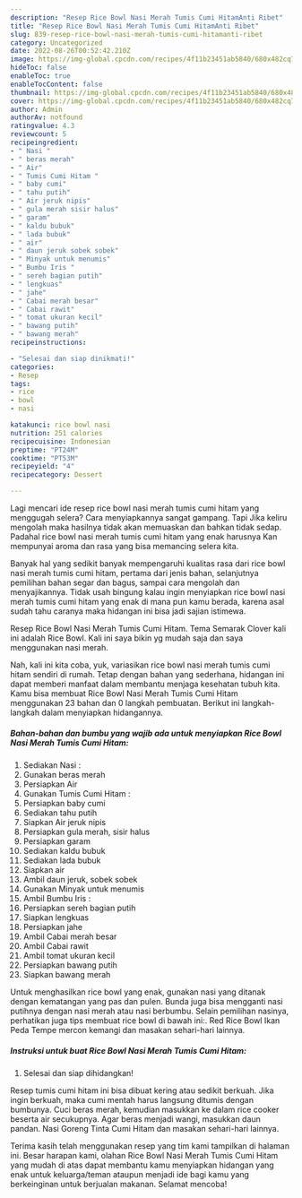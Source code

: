 ```yaml
---
description: "Resep Rice Bowl Nasi Merah Tumis Cumi HitamAnti Ribet"
title: "Resep Rice Bowl Nasi Merah Tumis Cumi HitamAnti Ribet"
slug: 839-resep-rice-bowl-nasi-merah-tumis-cumi-hitamanti-ribet
category: Uncategorized
date: 2022-08-26T00:52:42.210Z
image: https://img-global.cpcdn.com/recipes/4f11b23451ab5840/680x482cq70/rice-bowl-nasi-merah-tumis-cumi-hitam-foto-resep-utama.jpg
hideToc: false
enableToc: true
enableTocContent: false
thumbnail: https://img-global.cpcdn.com/recipes/4f11b23451ab5840/680x482cq70/rice-bowl-nasi-merah-tumis-cumi-hitam-foto-resep-utama.jpg
cover: https://img-global.cpcdn.com/recipes/4f11b23451ab5840/680x482cq70/rice-bowl-nasi-merah-tumis-cumi-hitam-foto-resep-utama.jpg
author: Admin
authorAv: notfound
ratingvalue: 4.3
reviewcount: 5
recipeingredient:
- " Nasi "
- " beras merah"
- " Air"
- " Tumis Cumi Hitam "
- " baby cumi"
- " tahu putih"
- " Air jeruk nipis"
- " gula merah sisir halus"
- " garam"
- " kaldu bubuk"
- " lada bubuk"
- " air"
- " daun jeruk sobek sobek"
- " Minyak untuk menumis"
- " Bumbu Iris "
- " sereh bagian putih"
- " lengkuas"
- " jahe"
- " Cabai merah besar"
- " Cabai rawit"
- " tomat ukuran kecil"
- " bawang putih"
- " bawang merah"
recipeinstructions:

- "Selesai dan siap dinikmati!"
categories:
- Resep
tags:
- rice
- bowl
- nasi

katakunci: rice bowl nasi 
nutrition: 251 calories
recipecuisine: Indonesian
preptime: "PT24M"
cooktime: "PT53M"
recipeyield: "4"
recipecategory: Dessert

---
```



Lagi mencari ide resep rice bowl nasi merah tumis cumi hitam yang menggugah selera? Cara menyiapkannya sangat gampang. Tapi Jika keliru mengolah maka hasilnya tidak akan memuaskan dan bahkan tidak sedap. Padahal rice bowl nasi merah tumis cumi hitam yang enak harusnya Kan mempunyai aroma dan rasa yang bisa memancing selera kita.


Banyak hal yang sedikit banyak mempengaruhi kualitas rasa dari rice bowl nasi merah tumis cumi hitam, pertama dari jenis bahan, selanjutnya pemilihan bahan segar dan bagus, sampai cara mengolah dan menyajikannya. Tidak usah bingung kalau ingin menyiapkan rice bowl nasi merah tumis cumi hitam yang enak di mana pun kamu berada, karena asal sudah tahu caranya maka hidangan ini bisa jadi sajian istimewa.

Resep Rice Bowl Nasi Merah Tumis Cumi Hitam. Tema Semarak Clover kali ini adalah Rice Bowl. Kali ini saya bikin yg mudah saja dan saya menggunakan nasi merah.


Nah, kali ini kita coba, yuk, variasikan rice bowl nasi merah tumis cumi hitam sendiri di rumah. Tetap dengan bahan yang sederhana, hidangan ini dapat memberi manfaat dalam membantu menjaga kesehatan tubuh kita. Kamu bisa membuat Rice Bowl Nasi Merah Tumis Cumi Hitam menggunakan 23 bahan dan 0 langkah pembuatan. Berikut ini langkah-langkah dalam menyiapkan hidangannya.

<!--inarticleads1-->

##### Bahan-bahan dan bumbu yang wajib ada untuk menyiapkan Rice Bowl Nasi Merah Tumis Cumi Hitam:

1. Sediakan  Nasi :
1. Gunakan  beras merah
1. Persiapkan  Air
1. Gunakan  Tumis Cumi Hitam :
1. Persiapkan  baby cumi
1. Sediakan  tahu putih
1. Siapkan  Air jeruk nipis
1. Persiapkan  gula merah, sisir halus
1. Persiapkan  garam
1. Sediakan  kaldu bubuk
1. Sediakan  lada bubuk
1. Siapkan  air
1. Ambil  daun jeruk, sobek sobek
1. Gunakan  Minyak untuk menumis
1. Ambil  Bumbu Iris :
1. Persiapkan  sereh bagian putih
1. Siapkan  lengkuas
1. Persiapkan  jahe
1. Ambil  Cabai merah besar
1. Ambil  Cabai rawit
1. Ambil  tomat ukuran kecil
1. Persiapkan  bawang putih
1. Siapkan  bawang merah


Untuk menghasilkan rice bowl yang enak, gunakan nasi yang ditanak dengan kematangan yang pas dan pulen. Bunda juga bisa mengganti nasi putihnya dengan nasi merah atau nasi berbumbu. Selain pemilihan nasinya, perhatikan juga tips membuat rice bowl di bawah ini:. Red Rice Bowl Ikan Peda Tempe mercon kemangi dan masakan sehari-hari lainnya. 

<!--inarticleads2-->

##### Instruksi untuk buat Rice Bowl Nasi Merah Tumis Cumi Hitam:


1. Selesai dan siap dihidangkan!

Resep tumis cumi hitam ini bisa dibuat kering atau sedikit berkuah. Jika ingin berkuah, maka cumi mentah harus langsung ditumis dengan bumbunya. Cuci beras merah, kemudian masukkan ke dalam rice cooker beserta air secukupnya. Agar beras menjadi wangi, masukkan daun pandan. Nasi Goreng Tinta Cumi Hitam dan masakan sehari-hari lainnya. 

Terima kasih telah menggunakan resep yang tim kami tampilkan di halaman ini. Besar harapan kami, olahan Rice Bowl Nasi Merah Tumis Cumi Hitam yang mudah di atas dapat membantu kamu menyiapkan hidangan yang enak untuk keluarga/teman ataupun menjadi ide bagi kamu yang berkeinginan untuk berjualan makanan. Selamat mencoba!
